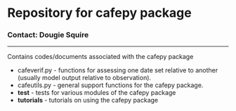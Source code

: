 # **Repository for cafepy package** #
### Contact: Dougie Squire ###

--------------------------
Contains codes/documents associated with the cafepy package
* cafeverif.py - functions for assessing one date set relative to another (usually model output relative to observation).
* cafeutils.py - general support functions for the cafepy package. 
* **test** - tests for various modules of the cafepy package
* **tutorials** - tutorials on using the cafepy package

